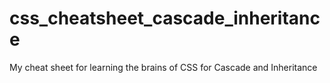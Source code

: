 # css_cheatsheet_cascade_inheritance
 My cheat sheet for learning the brains of CSS for Cascade and Inheritance
